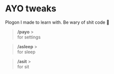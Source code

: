 ﻿# AYO tweaks
Plogon I made to learn with. Be wary of shit code :poop:
>**/payo** >   
> for settings

>**/asleep** >   
>for sleep

>**/asit** >   
>for sit

